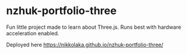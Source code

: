 # nzhuk-portfolio-three
Fun little project made to learn about Three.js. Runs best with hardware acceleration enabled.

Deployed here https://nikkolaka.github.io/nzhuk-portfolio-three/
